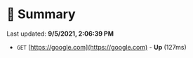 # 📖 Summary
Last updated: **9/5/2021, 2:06:39 PM**

- `GET` [https://google.com](https://google.com) - **Up** (127ms)

